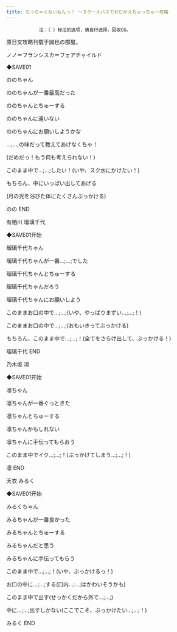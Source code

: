 ```yaml
---
title: ちっちゃくないもんっ！ ～スクールバスでおむかえちゅっちゅ～攻略
---
```


                注：（ ）标注的选项，请自行选择，回收CG。

原日文攻略刊载于誠也の部屋。



ノノ＝フランシスカ＝フェアチャイルド



◆SAVE01

ののちゃん

ののちゃんが一番最高だった

ののちゃんとちゅーする

ののちゃんに違いない

ののちゃんにお願いしようかな

…;…;の味だって教えてあげなくちゃ！

(だめだっ！もう何も考えられない！)

このまま中で…;…;したい！(いや、スク水にかけたい！)

もちろん、中にいっぱい出してあげる

(月の光を浴びた体にたくさんぶっかける)



のの END



有栖川 瑠璃千代



◆SAVE01开始

瑠璃千代ちゃん

瑠璃千代ちゃんが一番…;…;でした

瑠璃千代ちゃんとちゅーする

瑠璃千代ちゃんだろう

瑠璃千代ちゃんにお願いしよう

このままお口の中で…;…;(いや、やっぱりまずい…;…;！)

このままお口の中で…;…;(おもいきってぶっかける)

もちろん、このまま中で…;…;！(全てをさらけ出して、ぶっかける！)



瑠璃千代 END



乃木坂 凛



◆SAVE01开始

凛ちゃん

凛ちゃんが一番ぐっときた

凛ちゃんとちゅーする

凛ちゃんかもしれない

凛ちゃんに手伝ってもらおう

このまま中でイク…;…;！(ぶっかけてしまう…;…;！)



凛 END



天衣 みるく



◆SAVE01开始

みるくちゃん

みるちゃんが一番良かった

みるちゃんとちゅーする

みるちゃんだと思う

みるちゃんに手伝ってもらう

このまま中で…;…;！(いや、ぶっかけるっ！)

お口の中に…;…;する(口内…;…;はかわいそうかも)

このまま中で出す(せっかくだから外で…;…;)

中に…;…;出すしかない(ここでこそ、ぶっかけたい…;…;！)



みるく END


              
